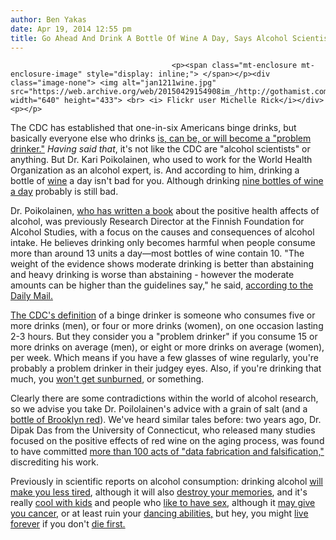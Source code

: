 ```yaml
---
author: Ben Yakas
date: Apr 19, 2014 12:55 pm
title: Go Ahead And Drink A Bottle Of Wine A Day, Says Alcohol Scientist
---
```


	
										<p><span class="mt-enclosure mt-enclosure-image" style="display: inline;"> </span></p><div class="image-none"> <img alt="jan1211wine.jpg" src="https://web.archive.org/web/20150429154908im_/http://gothamist.com/attachments/arts_jamie/jan1211wine.jpg" width="640" height="433"> <br> <i> Flickr user Michelle Rick</i></div> <p></p>

<p>The CDC has established that one-in-six Americans binge drinks, but basically everyone else who drinks <a href="https://web.archive.org/web/20150429154908/http://gothamist.com/2014/01/09/everyone_who_drinks_regularly_is_a.php">is, can be, or will become a &quot;problem drinker.&quot;</a> <em>Having said that</em>, it&apos;s not like the CDC are &quot;alcohol scientists&quot; or anything. But Dr. Kari Poikolainen, who used to work for the World Health Organization as an alcohol expert, is. And according to him, drinking a bottle of <a href="https://web.archive.org/web/20150429154908/http://gothamist.com/tags/wine">wine</a> a day isn&apos;t bad for you. Although drinking <a href="https://web.archive.org/web/20150429154908/http://www.dailymail.co.uk/sport/football/article-2418450/Kenny-Sansom-I-drank-bottles-wine-day.html">nine bottles of wine a day</a> probably is still bad.</p>

<p>Dr. Poikolainen, <a href="https://web.archive.org/web/20150429154908/http://www.amazon.com/Perfect-Drinking-Enemies-Kari-Poikolainen/dp/1626526788">who has written a book</a> about the positive health affects of alcohol, was previously Research Director at the Finnish Foundation for Alcohol Studies, with a focus on the causes and consequences of alcohol intake. He believes drinking only becomes harmful when people consume more than around 13 units a day&#x2014;most bottles of wine contain 10. &quot;The weight of the evidence shows moderate drinking is better than abstaining and heavy drinking is worse than abstaining - however the moderate amounts can be higher than the guidelines say,&quot; he said, <a href="https://web.archive.org/web/20150429154908/http://www.dailymail.co.uk/news/article-2608193/Bottle-wine-day-not-bad-Leading-scientist-claim-exceed-recommended-does-live-longer-teetotallers.html">according to the Daily Mail.</a></p>

<p><a href="https://web.archive.org/web/20150429154908/http://www.cdc.gov/mmwr/preview/mmwrhtml/mm63e0107a1.htm?s_cid=mm63e0107a1_w">The CDC&apos;s definition</a> of a binge drinker is someone who consumes five or more drinks (men), or four or more drinks (women), on one occasion lasting 2-3 hours. But they consider you a &quot;problem drinker&quot; if you consume 15 or more drinks on average (men), or eight or more drinks on average (women), per week. Which means if you have a few glasses of wine regularly, you&apos;re probably a problem drinker in their judgey eyes. Also, if you&apos;re drinking that much, you <a href="https://web.archive.org/web/20150429154908/http://gothamist.com/2011/08/01/winos_wont_get_sunburned_says_scien.php">won&apos;t get sunburned</a>, or something.</p>

<p>Clearly there are some contradictions within the world of alcohol research, so we advise you take Dr. Poilolainen&apos;s advice with a grain of salt (and a <a href="https://web.archive.org/web/20150429154908/http://gothamist.com/2014/03/27/interview_rooftop_reds_wants_to_pro.php">bottle of Brooklyn red</a>). We&apos;ve heard similar tales before: two years ago, Dr. Dipak Das from the University of Connecticut, who released many studies focused on the positive effects of red wine on the aging process, was found to have committed <a href="https://web.archive.org/web/20150429154908/http://gothamist.com/2012/01/12/stupid_doctor_who_said_red_wine_was.php">more than 100 acts of &quot;data fabrication and falsification,&quot;</a> discrediting his work.</p>

<p>Previously in scientific reports on alcohol consumption: drinking alcohol <a href="https://web.archive.org/web/20150429154908/http://gothamist.com/2013/03/09/science_says_drinking_more_alcohol.php">will make you less tired</a>, although it will also <a href="https://web.archive.org/web/20150429154908/http://gothamist.com/2011/07/07/alcohol_doesnt_kill_brain_cells_jus.php">destroy your memories</a>, and it&apos;s really <a href="https://web.archive.org/web/20150429154908/http://gothamist.com/2011/04/06/studies_kids_think_alcohol_binging.php">cool with kids</a> and people who <a href="https://web.archive.org/web/20150429154908/http://gothamist.com/2011/02/11/new_study_beer-lovers_are_loose_on.php">like to have sex</a>, although it <a href="https://web.archive.org/web/20150429154908/http://gothamist.com/2011/04/08/study_great_now_alcohol_may_forever.php">may give you cancer</a>, or at least ruin your <a href="https://web.archive.org/web/20150429154908/http://gothamist.com/2011/09/18/study_drinking_will_probably_ruin_y.php">dancing abilities,</a> but hey, you might <a href="https://web.archive.org/web/20150429154908/http://gothamist.com/2010/08/30/new_study_drinkers_live_longer_than.php">live forever</a> if you don&apos;t <a href="https://web.archive.org/web/20150429154908/http://gothamist.com/2010/11/15/report_new_yorkers_binge_drinking_t.php">die first.</a> </p>					
										
									
				